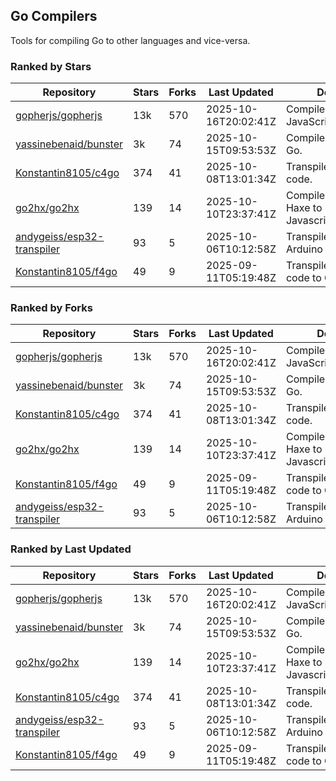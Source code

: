## Go Compilers

Tools for compiling Go to other languages and vice-versa.

### Ranked by Stars

| Repository | Stars | Forks | Last Updated | Description | 
|------------|-------|-------|--------------|-------------|
| [gopherjs/gopherjs](https://github.com/gopherjs/gopherjs) | 13k | 570 | 2025-10-16T20:02:41Z |  Compiler from Go to JavaScript. |
| [yassinebenaid/bunster](https://github.com/yassinebenaid/bunster) | 3k | 74 | 2025-10-15T09:53:53Z |  Compile shell scripts to Go. |
| [Konstantin8105/c4go](https://github.com/Konstantin8105/c4go) | 374 | 41 | 2025-10-08T13:01:34Z |  Transpile C code to Go code. |
| [go2hx/go2hx](https://github.com/go2hx/go2hx) | 139 | 14 | 2025-10-10T23:37:41Z |  Compiler from Go to Haxe to Javascript/C++/Java/C#. |
| [andygeiss/esp32-transpiler](https://github.com/andygeiss/esp32-transpiler) | 93 | 5 | 2025-10-06T10:12:58Z |  Transpile Go into Arduino code. |
| [Konstantin8105/f4go](https://github.com/Konstantin8105/f4go) | 49 | 9 | 2025-09-11T05:19:48Z |  Transpile FORTRAN 77 code to Go code. |

### Ranked by Forks

| Repository | Stars | Forks | Last Updated | Description | 
|------------|-------|-------|--------------|-------------|
| [gopherjs/gopherjs](https://github.com/gopherjs/gopherjs) | 13k | 570 | 2025-10-16T20:02:41Z |  Compiler from Go to JavaScript. |
| [yassinebenaid/bunster](https://github.com/yassinebenaid/bunster) | 3k | 74 | 2025-10-15T09:53:53Z |  Compile shell scripts to Go. |
| [Konstantin8105/c4go](https://github.com/Konstantin8105/c4go) | 374 | 41 | 2025-10-08T13:01:34Z |  Transpile C code to Go code. |
| [go2hx/go2hx](https://github.com/go2hx/go2hx) | 139 | 14 | 2025-10-10T23:37:41Z |  Compiler from Go to Haxe to Javascript/C++/Java/C#. |
| [Konstantin8105/f4go](https://github.com/Konstantin8105/f4go) | 49 | 9 | 2025-09-11T05:19:48Z |  Transpile FORTRAN 77 code to Go code. |
| [andygeiss/esp32-transpiler](https://github.com/andygeiss/esp32-transpiler) | 93 | 5 | 2025-10-06T10:12:58Z |  Transpile Go into Arduino code. |

### Ranked by Last Updated

| Repository | Stars | Forks | Last Updated | Description | 
|------------|-------|-------|--------------|-------------|
| [gopherjs/gopherjs](https://github.com/gopherjs/gopherjs) | 13k | 570 | 2025-10-16T20:02:41Z |  Compiler from Go to JavaScript. |
| [yassinebenaid/bunster](https://github.com/yassinebenaid/bunster) | 3k | 74 | 2025-10-15T09:53:53Z |  Compile shell scripts to Go. |
| [go2hx/go2hx](https://github.com/go2hx/go2hx) | 139 | 14 | 2025-10-10T23:37:41Z |  Compiler from Go to Haxe to Javascript/C++/Java/C#. |
| [Konstantin8105/c4go](https://github.com/Konstantin8105/c4go) | 374 | 41 | 2025-10-08T13:01:34Z |  Transpile C code to Go code. |
| [andygeiss/esp32-transpiler](https://github.com/andygeiss/esp32-transpiler) | 93 | 5 | 2025-10-06T10:12:58Z |  Transpile Go into Arduino code. |
| [Konstantin8105/f4go](https://github.com/Konstantin8105/f4go) | 49 | 9 | 2025-09-11T05:19:48Z |  Transpile FORTRAN 77 code to Go code. |

